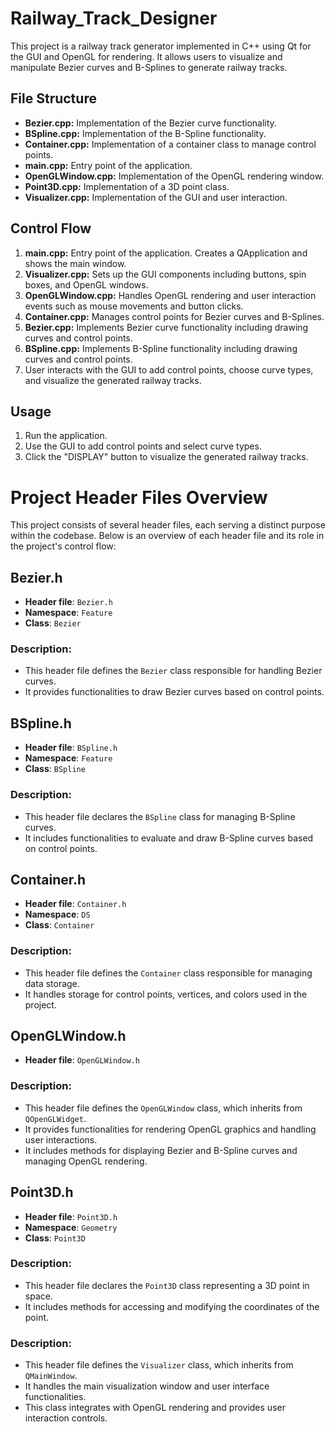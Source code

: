 # Railway_Track_Designer
This project is a railway track generator implemented in C++ using Qt for the GUI and OpenGL for rendering. It allows users to visualize and manipulate Bezier curves and B-Splines to generate railway tracks.

## File Structure

- **Bezier.cpp:** Implementation of the Bezier curve functionality.
- **BSpline.cpp:** Implementation of the B-Spline functionality.
- **Container.cpp:** Implementation of a container class to manage control points.
- **main.cpp:** Entry point of the application.
- **OpenGLWindow.cpp:** Implementation of the OpenGL rendering window.
- **Point3D.cpp:** Implementation of a 3D point class.
- **Visualizer.cpp:** Implementation of the GUI and user interaction.

## Control Flow

1. **main.cpp:** Entry point of the application. Creates a QApplication and shows the main window.
2. **Visualizer.cpp:** Sets up the GUI components including buttons, spin boxes, and OpenGL windows.
3. **OpenGLWindow.cpp:** Handles OpenGL rendering and user interaction events such as mouse movements and button clicks.
4. **Container.cpp:** Manages control points for Bezier curves and B-Splines.
5. **Bezier.cpp:** Implements Bezier curve functionality including drawing curves and control points.
6. **BSpline.cpp:** Implements B-Spline functionality including drawing curves and control points.
7. User interacts with the GUI to add control points, choose curve types, and visualize the generated railway tracks.

## Usage

1. Run the application.
2. Use the GUI to add control points and select curve types.
3. Click the "DISPLAY" button to visualize the generated railway tracks.


# Project Header Files Overview

This project consists of several header files, each serving a distinct purpose within the codebase. Below is an overview of each header file and its role in the project's control flow:

## Bezier.h

- **Header file**: `Bezier.h`
- **Namespace**: `Feature`
- **Class**: `Bezier`

### Description:
- This header file defines the `Bezier` class responsible for handling Bezier curves.
- It provides functionalities to draw Bezier curves based on control points.

## BSpline.h

- **Header file**: `BSpline.h`
- **Namespace**: `Feature`
- **Class**: `BSpline`

### Description:
- This header file declares the `BSpline` class for managing B-Spline curves.
- It includes functionalities to evaluate and draw B-Spline curves based on control points.

## Container.h

- **Header file**: `Container.h`
- **Namespace**: `DS`
- **Class**: `Container`

### Description:
- This header file defines the `Container` class responsible for managing data storage.
- It handles storage for control points, vertices, and colors used in the project.

## OpenGLWindow.h

- **Header file**: `OpenGLWindow.h`

### Description:
- This header file defines the `OpenGLWindow` class, which inherits from `QOpenGLWidget`.
- It provides functionalities for rendering OpenGL graphics and handling user interactions.
- It includes methods for displaying Bezier and B-Spline curves and managing OpenGL rendering.

## Point3D.h

- **Header file**: `Point3D.h`
- **Namespace**: `Geometry`
- **Class**: `Point3D`

### Description:
- This header file declares the `Point3D` class representing a 3D point in space.
- It includes methods for accessing and modifying the coordinates of the point.

### Description:
- This header file defines the `Visualizer` class, which inherits from `QMainWindow`.
- It handles the main visualization window and user interface functionalities.
- This class integrates with OpenGL rendering and provides user interaction controls.



